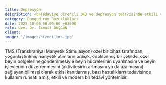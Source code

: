 ```yaml
---
title: Depresyon
description: <b>Tedaviye dirençli OKB ve depresyon tedavisinde etkili ve FDA onaylı</b>, bağımlılık ve başka endikasyonlarda da kullanımı giderek artan, modern, bir beyin uyarım ve beyin aktivitesi düzenleme (nöromodülasyon) tedavisidir.
category: Duygudurum Bozuklukları
date: 2025-10-06 08:00:00 +0300ß
role: Uzm. Dr. İsmail BUÇGÜN
client: 
image: '/images/hizmet-tms.jpg'
---
```


TMS (Transkraniyal Manyetik Stimulasyon) özel bir cihaz tarafından, yoğunlaştırılmış manyetik atımların ardışık, odaklanmış bir şekilde, özel beyin bölgelerine gönderilmesiyle beyin hücrelerinin uyarılmasını ve beyin işlevlerinin düzenlenmesini (aktivitesinin artmasını ya da azalmasını) sağlayan bilimsel olarak etkisi kanıtlanmış, bazı hastalıkların tedavisinde kullanım ruhsatı almış, etkili ve modern bir tedavi yöntemidir.